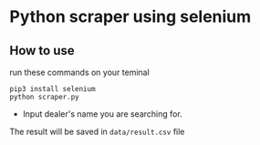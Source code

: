 # Python scraper using selenium

## How to use

run these commands on your teminal

```
pip3 install selenium
python scraper.py
```

- Input dealer's name you are searching for.

The result will be saved in `data/result.csv` file
